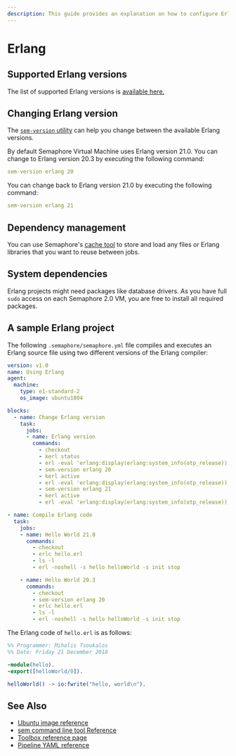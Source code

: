 ```yaml
---
description: This guide provides an explanation on how to configure Erlang projects on Semaphore 2.0. It provides example projects as well that should help you get started.
---
```


# Erlang

## Supported Erlang versions

The list of supported Erlang versions is [available here.][erlang-versions]

## Changing Erlang version

The [`sem-version` utility][sem-version]
can help you change between the available Erlang versions.

By default Semaphore Virtual Machine uses Erlang version 21.0. You can change
to Erlang version 20.3 by executing the following command:

``` yaml
sem-version erlang 20
```

You can change back to Erlang version 21.0 by executing the following command:

``` yaml
sem-version erlang 21
```

## Dependency management

You can use Semaphore's [cache tool](https://docs.semaphoreci.com/reference/toolbox-reference/#cache)
to store and load any files or Erlang libraries that you want to reuse between jobs.

## System dependencies

Erlang projects might need packages like database drivers. As you have full `sudo`
access on each Semaphore 2.0 VM, you are free to install all required packages.

## A sample Erlang project

The following `.semaphore/semaphore.yml` file compiles and executes an Erlang
source file using two different versions of the Erlang compiler:

``` yaml
version: v1.0
name: Using Erlang
agent:
  machine:
    type: e1-standard-2
    os_image: ubuntu1804

blocks:
  - name: Change Erlang version
    task:
      jobs:
      - name: Erlang version
        commands:
          - checkout
          - kerl status
          - erl -eval 'erlang:display(erlang:system_info(otp_release)), halt().'  -noshell
          - sem-version erlang 20
          - kerl active
          - erl -eval 'erlang:display(erlang:system_info(otp_release)), halt().'  -noshell
          - sem-version erlang 21
          - kerl active
          - erl -eval 'erlang:display(erlang:system_info(otp_release)), halt().'  -noshell

- name: Compile Erlang code
  task:
    jobs:
    - name: Hello World 21.0
      commands:
        - checkout
        - erlc hello.erl
        - ls -l
        - erl -noshell -s hello helloWorld -s init stop

    - name: Hello World 20.3
      commands:
        - checkout
        - sem-version erlang 20
        - erlc hello.erl
        - ls -l
        - erl -noshell -s hello helloWorld -s init stop
```

The Erlang code of `hello.erl` is as follows:

``` erlang
%% Programmer: Mihalis Tsoukalos
%% Date: Friday 21 December 2018

-module(hello).
-export([helloWorld/0]).

helloWorld() -> io:fwrite("hello, world\n").
```

## See Also

- [Ubuntu image reference](https://docs.semaphoreci.com/ci-cd-environment/ubuntu-18.04-image/)
- [sem command line tool Reference](https://docs.semaphoreci.com/reference/sem-command-line-tool/)
- [Toolbox reference page](https://docs.semaphoreci.com/reference/toolbox-reference/)
- [Pipeline YAML reference](https://docs.semaphoreci.com/reference/pipeline-yaml-reference/)

[sem-version]: https://docs.semaphoreci.com/ci-cd-environment/sem-version-managing-language-versions-on-linux/
[erlang-versions]: https://docs.semaphoreci.com/ci-cd-environment/ubuntu-18.04-image/#erlang-and-elixir
